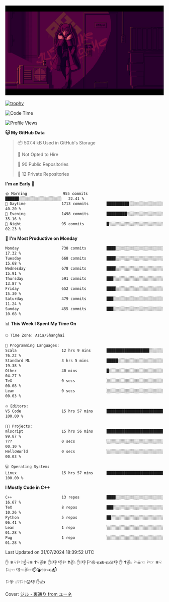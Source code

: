 ![](imgs/main.png)

[![trophy](https://github-profile-trophy.vercel.app/?username=NeilKleistGao&theme=dracula)](https://github.com/ryo-ma/github-profile-trophy)

<!--START_SECTION:waka-->
![Code Time](http://img.shields.io/badge/Code%20Time-1%2C235%20hrs%2017%20mins-blue)

![Profile Views](http://img.shields.io/badge/Profile%20Views-2-blue)

**🐱 My GitHub Data** 

> 📦 507.4 kB Used in GitHub's Storage 
 > 
> 🚫 Not Opted to Hire
 > 
> 📜 90 Public Repositories 
 > 
> 🔑 12 Private Repositories 
 > 
**I'm an Early 🐤** 

```text
🌞 Morning                955 commits         ██████░░░░░░░░░░░░░░░░░░░   22.41 % 
🌆 Daytime                1713 commits        ██████████░░░░░░░░░░░░░░░   40.20 % 
🌃 Evening                1498 commits        █████████░░░░░░░░░░░░░░░░   35.16 % 
🌙 Night                  95 commits          █░░░░░░░░░░░░░░░░░░░░░░░░   02.23 % 
```
📅 **I'm Most Productive on Monday** 

```text
Monday                   738 commits         ████░░░░░░░░░░░░░░░░░░░░░   17.32 % 
Tuesday                  668 commits         ████░░░░░░░░░░░░░░░░░░░░░   15.68 % 
Wednesday                678 commits         ████░░░░░░░░░░░░░░░░░░░░░   15.91 % 
Thursday                 591 commits         ███░░░░░░░░░░░░░░░░░░░░░░   13.87 % 
Friday                   652 commits         ████░░░░░░░░░░░░░░░░░░░░░   15.30 % 
Saturday                 479 commits         ███░░░░░░░░░░░░░░░░░░░░░░   11.24 % 
Sunday                   455 commits         ███░░░░░░░░░░░░░░░░░░░░░░   10.68 % 
```


📊 **This Week I Spent My Time On** 

```text
🕑︎ Time Zone: Asia/Shanghai

💬 Programming Languages: 
Scala                    12 hrs 9 mins       ███████████████████░░░░░░   76.22 % 
Standard ML              3 hrs 5 mins        █████░░░░░░░░░░░░░░░░░░░░   19.38 % 
Other                    40 mins             █░░░░░░░░░░░░░░░░░░░░░░░░   04.27 % 
TeX                      0 secs              ░░░░░░░░░░░░░░░░░░░░░░░░░   00.08 % 
Lean                     0 secs              ░░░░░░░░░░░░░░░░░░░░░░░░░   00.03 % 

🔥 Editors: 
VS Code                  15 hrs 57 mins      █████████████████████████   100.00 % 

🐱‍💻 Projects: 
mlscript                 15 hrs 56 mins      █████████████████████████   99.87 % 
???                      0 secs              ░░░░░░░░░░░░░░░░░░░░░░░░░   00.10 % 
HelloWorld               0 secs              ░░░░░░░░░░░░░░░░░░░░░░░░░   00.03 % 

💻 Operating System: 
Linux                    15 hrs 57 mins      █████████████████████████   100.00 % 
```

**I Mostly Code in C++** 

```text
C++                      13 repos            ████░░░░░░░░░░░░░░░░░░░░░   16.67 % 
TeX                      8 repos             ███░░░░░░░░░░░░░░░░░░░░░░   10.26 % 
Python                   5 repos             ██░░░░░░░░░░░░░░░░░░░░░░░   06.41 % 
Lean                     1 repo              ░░░░░░░░░░░░░░░░░░░░░░░░░   01.28 % 
Pug                      1 repo              ░░░░░░░░░░░░░░░░░░░░░░░░░   01.28 % 
```




 Last Updated on 31/07/2024 18:39:52 UTC
<!--END_SECTION:waka-->

✋ ❄☟⚐🕆☝☟❄ 🕈☟✌❄ ✋🕯👎 👎⚐ 🕈✌💧 ✋🕯👎 🏱☼☜❄☜☠👎 ✋ 🕈✌💧 ⚐☠☜ ⚐☞ ❄☟⚐💧☜ 👎☜✌☞📫💣🕆❄☜💧📬

⚐☼ 💧☟⚐🕆☹👎 ✋✍

Cover: [ジル・裏通り from ユーネ](https://www.pixiv.net/artworks/62127066)
